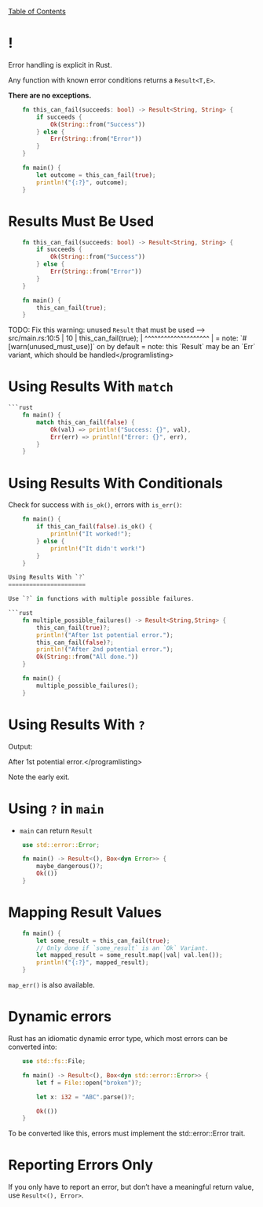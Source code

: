 [Table of Contents](./index.html)

!
=

Error handling is explicit in Rust.

Any function with known error conditions returns a `Result<T,E>`.

**There are no exceptions.**

```rust
    fn this_can_fail(succeeds: bool) -> Result<String, String> {
        if succeeds {
            Ok(String::from("Success"))
        } else {
            Err(String::from("Error"))
        }
    }

    fn main() {
        let outcome = this_can_fail(true);
        println!("{:?}", outcome);
    }
```
Results Must Be Used
====================
```rust
    fn this_can_fail(succeeds: bool) -> Result<String, String> {
        if succeeds {
            Ok(String::from("Success"))
        } else {
            Err(String::from("Error"))
        }
    }

    fn main() {
        this_can_fail(true);
    }
```
TODO: Fix this
warning: unused `Result` that must be used --&gt; src/main.rs:10:5 |
10 | this\_can\_fail(true); | ^^^^^^^^^^^^^^^^^^^^ | = note:
\`\#\[warn(unused\_must\_use)\]\` on by default = note: this \`Result\`
may be an \`Err\` variant, which should be
handled&lt;/programlisting&gt;

Using Results With `match`
==========================
```rust
```rust
    fn main() {
        match this_can_fail(false) {
            Ok(val) => println!("Success: {}", val),
            Err(err) => println!("Error: {}", err),
        }
    }
```
Using Results With Conditionals
===============================

Check for success with `is_ok()`, errors with `is_err()`:

```rust
    fn main() {
        if this_can_fail(false).is_ok() {
            println!("It worked!");
        } else {
            println!("It didn't work!")
        }
    }

Using Results With `?`
======================

Use `?` in functions with multiple possible failures.

```rust
    fn multiple_possible_failures() -> Result<String,String> {
        this_can_fail(true)?;
        println!("After 1st potential error.");
        this_can_fail(false)?;
        println!("After 2nd potential error.");
        Ok(String::from("All done."))
    }

    fn main() {
        multiple_possible_failures();
    }
```
Using Results With `?`
======================

Output:

After 1st potential error.&lt;/programlisting&gt;

Note the early exit.

Using `?` in `main`
===================

-   `main` can return `Result`

<!-- -->

```rust
    use std::error::Error;

    fn main() -> Result<(), Box<dyn Error>> {
        maybe_dangerous()?;
        Ok(())
    }
```
Mapping Result Values
=====================

```rust
    fn main() {
        let some_result = this_can_fail(true);
        // Only done if `some_result` is an `Ok` Variant.
        let mapped_result = some_result.map(|val| val.len());
        println!("{:?}", mapped_result);
    }
```
`map_err()` is also available.

Dynamic errors
==============

Rust has an idiomatic dynamic error type, which most errors can be
converted into:

```rust
    use std::fs::File;

    fn main() -> Result<(), Box<dyn std::error::Error>> {
        let f = File::open("broken")?;

        let x: i32 = "ABC".parse()?;

        Ok(())
    }
```
To be converted like this, errors must implement the std::error::Error
trait.

Reporting Errors Only
=====================

If you only have to report an error, but don’t have a meaningful return
value, use `Result<(), Error>`.
